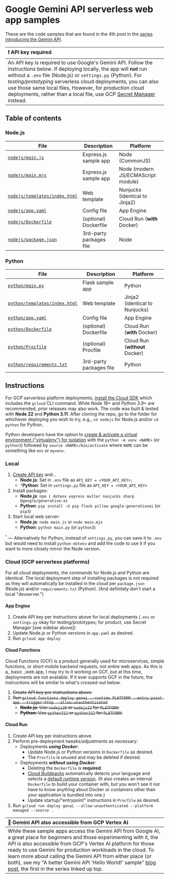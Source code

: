# Google Gemini API serverless web app samples

These are the code samples that are found in the 4th post in the [series introducing the Gemini API](https://dev.to/wescpy/series/27183).


| :exclamation: API key required |
|:---------------------------|
| An API key is required to use Google's Gemini API. Follow the instructions below. If deploying locally, the app will ***not*** run without a `.env` file (Node.js) or `settings.py` (Python). For _testing/prototyping_ serverless cloud deployments, you can also use those same local files, However, for _production_ cloud deployments, rather than a local file, use GCP [Secret Manager](https://cloud.google.com/secret-manager) instead. |


## Table of contents

### Node.js

File | Description | Platform
--- | --- | ---
[`nodejs/main.js`](/multi/webgem/nodejs/main.js) | Express.js sample app | Node (CommonJS)
[`nodejs/main.mjs`](/multi/webgem/nodejs/main.mjs) | Express.js sample app | Node (modern JS/ECMAScript module)
[`nodejs/templates/index.html`](/multi/webgem/nodejs/templates/index.html) | Web template | Nunjucks (identical to Jinja2)
[`nodejs/app.yaml`](/multi/webgem/nodejs/app.yaml) | Config file | App Engine
[`nodejs/Dockerfile`](/multi/webgem/nodejs/Dockerfile) | (optional) Dockerfile | Cloud Run (**with** Docker)
[`nodejs/package.json`](/multi/webgem/nodejs/package.json) |  3rd-party packages file | Node

### Python

File | Description | Platform
--- | --- | ---
[`python/main.py`](/multi/webgem/python/main.py) | Flask sample app | Python
[`python/templates/index.html`](/multi/webgem/python/templates/index.html) | Web template | Jinja2 (identical to Nunjucks)
[`python/app.yaml`](/multi/webgem/python/app.yaml) | Config file | App Engine
[`python/Dockerfile`](/multi/webgem/python/Dockerfile) | (optional) Dockerfile | Cloud Run (**with** Docker)
[`python/Procfile`](/multi/webgem/python/Procfile) | (optional) Procfile | Cloud Run (**without** Docker)
[`python/requirements.txt`](/multi/webgem/python/requirements.txt) |  3rd-party packages file | Python


## Instructions

For GCP serverless platform deployments, [install the Cloud SDK](https://cloud.google.com/sdk/docs/install) which includes the `gcloud` CLI command. While _Node 18+_ and _Python 3.9+_ are recommended, prior releases may also work. The code was built & tested with **Node 22** and **Python 3.11**. After cloning the repo, go to the folder for whichever deploying you wish to try, e.g., `cd nodejs` for Node.js and/or `cd python` for Python.

Python developers have the option to [create & activate a virtual environment ("virtualenv") for isolation](https://packaging.python.org/en/latest/guides/installing-using-pip-and-virtual-environments/#create-and-use-virtual-environments) with the `python -m venv <NAME>` (or `python3`) followed by `source <NAME>/bin/activate` where `NAME` can be something like `env` or `myvenv`.


### Local

1. [Create API key](https://makersuite.google.com/app/apikey) and...
    - **Node.js**: Set in `.env` file as `API_KEY = <YOUR_API_KEY>;`
    - ^**Python**: Set in `settings.py` file as `API_KEY = <YOUR_API_KEY>`
1. Install packages:
    - **Node.js**: `npm i dotenv express multer nunjucks sharp @google/generative-ai`
    - **Python**: `pip install -U pip flask pillow google-generativeai` (or `pip3`)
1. Start local web server:
    - **Node.js**: `node main.js` or `node main.mjs`
    - **Python**: `python main.py` (or `python3`)

<sup>^</sup> — Alternatively for Python, instead of `settings.py`, you can save it to `.env` but would need to install `python-dotenv` and add the code to use it if you want to more closely mirror the Node version.


### Cloud (GCP serverless platforms)

For all cloud deployments, the commands for Node.js and Python are identical. The local deployment step of installing packages is not required as they will automatically be installed in the cloud per `package.json` (Node.js) and/or `requirements.txt` (Python). (And definitely don't start a local "devserver.")


#### App Engine

1. Create API key per instructions above for local deployments (`.env` or `settings.py` okay for testing/prototypes; for product, use Secret Manager [see sidebar above])
1. Update Node.js or Python versions in `app.yaml` as desired.
1. Run `gcloud app deploy`


#### Cloud Functions

Cloud Functions (GCF) is a product generally used for microservices, simple functions, or short mobile backend requests, not entire web apps. As this is a_ basic _web app, I may try to it working on GCF, but at this time, deployments are not available. If it ever supports GCF in the future, the instructions will be similar to what's crossed-out below.

1. ~~Create API key per instructions above.~~
1. ~~Run `gcloud functions deploy genai --runtime PLATFORM --entry-point app --trigger-http --allow-unauthenticated`~~
    - ~~**Node.js**: Use  `nodejs20` or `nodejs22` for `PLATFORM`.~~
    - ~~**Python**: Use  `python311` or `python312` for `PLATFORM`.~~


#### Cloud Run

1. Create API key per instructions above.
1. Perform pre-deployment tweaks/adjustments as necessary:
    - Deployments ***using Docker***:
        - Update Node.js or Python versions in `Dockerfile` as desired.
        - The `Procfile` is unused and may be deleted if desired.
    - Deployments ***without using Docker***:
        - Deleting the `Dockerfile` is **required**.
        - [Cloud Buildpacks](https://github.com/GoogleCloudPlatform/buildpacks) automatically detects your language and selects a [default runtime version](https://cloud.google.com/docs/buildpacks/builders). (It also creates an internal `Dockerfile` to build your container with, but you won't see it nor have to know anything about Docker or containers other than your application is bundled into one.)
        - Update startup/"entrypoint" instructions in `Procfile` as desired.
1. Run `gcloud run deploy genai --allow-unauthenticated --platform managed --source .`


| :memo: Gemini API also accessible from GCP Vertex AI |
|:---------------------------|
| While these sample apps access the Gemini API from Google AI, a great place for beginners and those experimenting with it, the API is also accessible from GCP's Vertex AI platform for those ready to use Gemini for production workloads in the cloud. To learn more about calling the Gemini API from either place (or both), see my "A better Gemini API 'Hello World!' sample" [blog post](https://dev.to/wescpy/a-better-google-gemini-api-hello-world-sample-4ddm), the first in the series linked up top.
